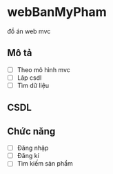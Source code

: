# webBanMyPham
đồ án web mvc

## Mô tả
- [ ] Theo mô hình mvc
- [ ] Lâp csdl
- [ ] Tìm dữ liệu

## CSDL

## Chức năng
- [ ] Đăng nhập
- [ ] Đăng kí
- [ ] Tìm kiếm sản phẩm
